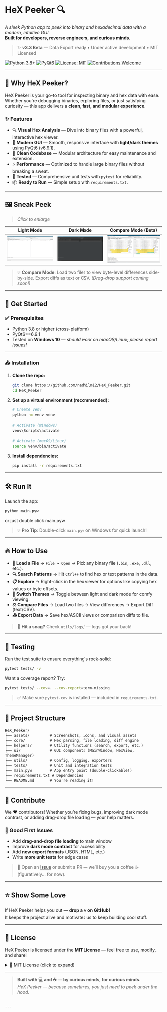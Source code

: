# HeX Peeker 🔍  
*A sleek Python app to peek into binary and hexadecimal data with a modern, intuitive GUI.*  
**Built for developers, reverse engineers, and curious minds.**

> ✨ **v3.3 Beta** — Data Export ready • Under active development • MIT Licensed

[![Python 3.8+](https://img.shields.io/badge/Python-3.8%2B-blue)](https://www.python.org/)
[![PyQt6](https://img.shields.io/badge/PyQt6-v6.9.1-orange)](https://www.riverbankcomputing.com/software/pyqt/)
[![License: MIT](https://img.shields.io/badge/License-MIT-green.svg)](LICENSE)
[![Contributions Welcome](https://img.shields.io/badge/PRs-welcome-brightgreen.svg)](https://github.com/nadhilm12/HeX_Peeker/issues)

---

## 🚀 Why HeX Peeker?

HeX Peeker is your go-to tool for inspecting binary and hex data with ease. Whether you're debugging binaries, exploring files, or just satisfying curiosity — this app delivers a **clean, fast, and modular experience**.

### ✨ Features

- 🔍 **Visual Hex Analysis** — Dive into binary files with a powerful, interactive hex viewer.
- 🎨 **Modern GUI** — Smooth, responsive interface with **light/dark themes** using PyQt6 (v6.9.1).
- 🧩 **Clean Codebase** — Modular architecture for easy maintenance and extension.
- ⚡ **Performance** — Optimized to handle large binary files without breaking a sweat.
- 🧪 **Tested** — Comprehensive unit tests with `pytest` for reliability.
- 📦 **Ready to Run** — Simple setup with `requirements.txt`.

---

## 🖼️ Sneak Peek

> *Click to enlarge*

| Light Mode | Dark Mode | Compare Mode (Beta) |
|------------|-----------|---------------------|
| ![Light Mode](assets/Mode_Light.PNG) | ![Dark Mode](assets/Mode_Dark.PNG) | ![Compare Mode](assets/Mode_Analyzing.PNG)|

> 💡 **Compare Mode**: Load two files to view byte-level differences side-by-side. Export diffs as text or CSV. *(Drag-drop support coming soon!)*

---

## 🚀 Get Started

### ✅ Prerequisites

- Python 3.8 or higher (cross-platform)
- PyQt6==6.9.1
- Tested on **Windows 10** — *should work on macOS/Linux; please report issues!*

---

### 📥 Installation

1. **Clone the repo:**
   ```bash
   git clone https://github.com/nadhilm12/HeX_Peeker.git
   cd HeX_Peeker
   ```

2. **Set up a virtual environment (recommended):**

   ```bash
   # Create venv
   python -m venv venv

   # Activate (Windows)
   venv\Scripts\activate

   # Activate (macOS/Linux)
   source venv/bin/activate
   ```

3. **Install dependencies:**
   ```bash
   pip install -r requirements.txt
   ```

---

## 🛠️ Run It

Launch the app:
```bash
python main.pyw
```
or just double click main.pyw


> 💡 **Pro Tip**: Double-click `main.pyw` on Windows for quick launch!

---

## 🔥 How to Use

- **📂 Load a File** → `File → Open` → Pick any binary file (`.bin`, `.exe`, `.dll`, etc.).
- **🔍 Search Patterns** → Hit `Ctrl+F` to find hex or text patterns in the data.
- **📋 Explore** → Right-click in the hex viewer for options like copying hex values or byte offsets.
- **🌙 Switch Themes** → Toggle between light and dark mode for comfy viewing.
- **⚖️ Compare Files** → Load two files → View differences → Export Diff (text/CSV).
- **📤 Export Data** → Save hex/ASCII views or comparison diffs to file.

> 🐞 **Hit a snag?** Check `utils/logs/` — logs got your back!

---

## 🧪 Testing

Run the test suite to ensure everything's rock-solid:
```bash
pytest tests/ -v
```

Want a coverage report? Try:
```bash
pytest tests/ --cov=. --cov-report=term-missing
```

> ✅ Make sure `pytest-cov` is installed — included in `requirements.txt`.

---

## 📂 Project Structure

```
HeX_Peeker/
├── assets/         # Screenshots, icons, and visual assets
├── core/           # Hex parsing, file loading, diff engine
├── helpers/        # Utility functions (search, export, etc.)
├── ui/             # GUI components (MainWindow, HexView, ThemeManager)
├── utils/          # Config, logging, exporters
├── tests/          # Unit and integration tests
├── main.pyw        # App entry point (double-clickable!)
├── requirements.txt # Dependencies
└── README.md       # You're reading it!
```

---

## 🤝 Contribute

We ❤️ contributors! Whether you’re fixing bugs, improving dark mode contrast, or adding drag-drop file loading — your help matters.

### 🌟 Good First Issues
- Add **drag-and-drop file loading** to main window
- Improve **dark mode contrast** for accessibility
- Add **new export formats** (JSON, HTML, etc.)
- Write **more unit tests** for edge cases

> 💬 Open an [Issue](https://github.com/nadhilm12/HeX_Peeker/issues) or submit a PR — we’ll buy you a coffee ☕ (figuratively... for now).

---

## ⭐ Show Some Love

If HeX Peeker helps you out — **drop a ⭐ on GitHub!**  
It keeps the project alive and motivates us to keep building cool stuff.

---

## 📜 License

HeX Peeker is licensed under the **MIT License** — feel free to use, modify, and share!

<details>
<summary>📜 MIT License (click to expand)</summary>

Copyright (c) 2025 Nadhilm12

Permission is hereby granted, free of charge, to any person obtaining a copy
of this software and associated documentation files (the "Software"), to deal
in the Software without restriction, including without limitation the rights
to use, copy, modify, merge, publish, distribute, sublicense, and/or sell
copies of the Software, and to permit persons to whom the Software is
furnished to do so, subject to the following conditions:

The above copyright notice and this permission notice shall be included in all
copies or substantial portions of the Software.

THE SOFTWARE IS PROVIDED "AS IS", WITHOUT WARRANTY OF ANY KIND, EXPRESS OR
IMPLIED, INCLUDING BUT NOT LIMITED TO THE WARRANTIES OF MERCHANTABILITY,
FITNESS FOR A PARTICULAR PURPOSE AND NONINFRINGEMENT. IN NO EVENT SHALL THE
AUTHORS OR COPYRIGHT HOLDERS BE LIABLE FOR ANY CLAIM, DAMAGES OR OTHER
LIABILITY, WHETHER IN AN ACTION OF CONTRACT, TORT OR OTHERWISE, ARISING FROM,
OUT OF OR IN CONNECTION WITH THE SOFTWARE OR THE USE OR OTHER DEALINGS IN THE
SOFTWARE.

</details>

---

> **Built with 💻 and ☕ — by curious minds, for curious minds.**  
> *HeX Peeker — because sometimes, you just need to peek under the hood.*
```

---
